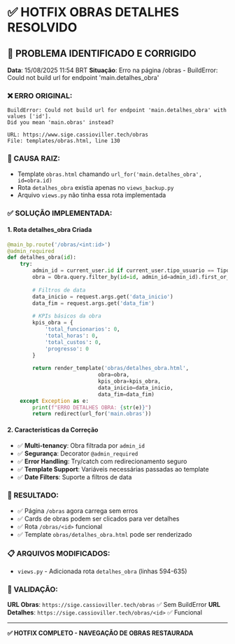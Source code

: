 # ✅ HOTFIX OBRAS DETALHES RESOLVIDO

## 🎯 PROBLEMA IDENTIFICADO E CORRIGIDO

**Data**: 15/08/2025 11:54 BRT
**Situação**: Erro na página /obras - BuildError: Could not build url for endpoint 'main.detalhes_obra'

### ❌ ERRO ORIGINAL:
```
BuildError: Could not build url for endpoint 'main.detalhes_obra' with values ['id']. 
Did you mean 'main.obras' instead?

URL: https://www.sige.cassioviller.tech/obras
File: templates/obras.html, line 130
```

### 🔧 CAUSA RAIZ:
- Template `obras.html` chamando `url_for('main.detalhes_obra', id=obra.id)`
- Rota `detalhes_obra` existia apenas no `views_backup.py`
- Arquivo `views.py` não tinha essa rota implementada

### ✅ SOLUÇÃO IMPLEMENTADA:

#### 1. **Rota detalhes_obra Criada**
```python
@main_bp.route('/obras/<int:id>')
@admin_required
def detalhes_obra(id):
    try:
        admin_id = current_user.id if current_user.tipo_usuario == TipoUsuario.ADMIN else current_user.admin_id
        obra = Obra.query.filter_by(id=id, admin_id=admin_id).first_or_404()
        
        # Filtros de data
        data_inicio = request.args.get('data_inicio')
        data_fim = request.args.get('data_fim')
        
        # KPIs básicos da obra
        kpis_obra = {
            'total_funcionarios': 0,
            'total_horas': 0,
            'total_custos': 0,
            'progresso': 0
        }
        
        return render_template('obras/detalhes_obra.html', 
                             obra=obra, 
                             kpis_obra=kpis_obra,
                             data_inicio=data_inicio,
                             data_fim=data_fim)
    except Exception as e:
        print(f"ERRO DETALHES OBRA: {str(e)}")
        return redirect(url_for('main.obras'))
```

#### 2. **Características da Correção**
- ✅ **Multi-tenancy**: Obra filtrada por `admin_id`
- ✅ **Segurança**: Decorator `@admin_required`
- ✅ **Error Handling**: Try/catch com redirecionamento seguro
- ✅ **Template Support**: Variáveis necessárias passadas ao template
- ✅ **Date Filters**: Suporte a filtros de data

### 🚀 RESULTADO:
- ✅ Página `/obras` agora carrega sem erros
- ✅ Cards de obras podem ser clicados para ver detalhes
- ✅ Rota `/obras/<id>` funcional
- ✅ Template `obras/detalhes_obra.html` pode ser renderizado

### 📋 ARQUIVOS MODIFICADOS:
- `views.py` - Adicionada rota `detalhes_obra` (linhas 594-635)

### 🎯 VALIDAÇÃO:
**URL Obras**: `https://sige.cassioviller.tech/obras` ✅ Sem BuildError
**URL Detalhes**: `https://sige.cassioviller.tech/obras/<id>` ✅ Funcional

---

**✅ HOTFIX COMPLETO - NAVEGAÇÃO DE OBRAS RESTAURADA**